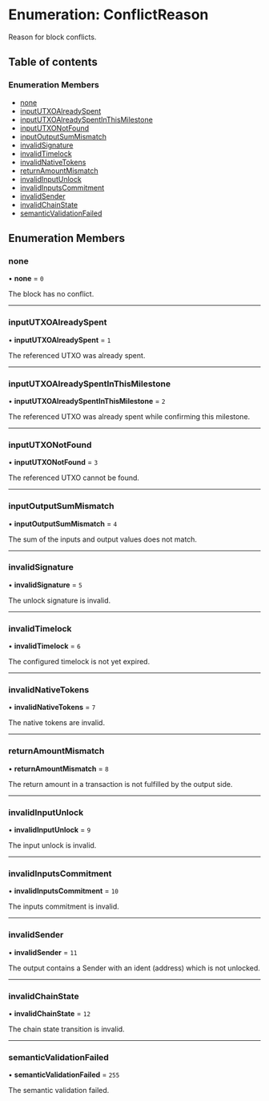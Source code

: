 # Enumeration: ConflictReason

Reason for block conflicts.

## Table of contents

### Enumeration Members

- [none](ConflictReason.md#none)
- [inputUTXOAlreadySpent](ConflictReason.md#inpututxoalreadyspent)
- [inputUTXOAlreadySpentInThisMilestone](ConflictReason.md#inpututxoalreadyspentinthismilestone)
- [inputUTXONotFound](ConflictReason.md#inpututxonotfound)
- [inputOutputSumMismatch](ConflictReason.md#inputoutputsummismatch)
- [invalidSignature](ConflictReason.md#invalidsignature)
- [invalidTimelock](ConflictReason.md#invalidtimelock)
- [invalidNativeTokens](ConflictReason.md#invalidnativetokens)
- [returnAmountMismatch](ConflictReason.md#returnamountmismatch)
- [invalidInputUnlock](ConflictReason.md#invalidinputunlock)
- [invalidInputsCommitment](ConflictReason.md#invalidinputscommitment)
- [invalidSender](ConflictReason.md#invalidsender)
- [invalidChainState](ConflictReason.md#invalidchainstate)
- [semanticValidationFailed](ConflictReason.md#semanticvalidationfailed)

## Enumeration Members

### none

• **none** = ``0``

The block has no conflict.

___

### inputUTXOAlreadySpent

• **inputUTXOAlreadySpent** = ``1``

The referenced UTXO was already spent.

___

### inputUTXOAlreadySpentInThisMilestone

• **inputUTXOAlreadySpentInThisMilestone** = ``2``

The referenced UTXO was already spent while confirming this milestone.

___

### inputUTXONotFound

• **inputUTXONotFound** = ``3``

The referenced UTXO cannot be found.

___

### inputOutputSumMismatch

• **inputOutputSumMismatch** = ``4``

The sum of the inputs and output values does not match.

___

### invalidSignature

• **invalidSignature** = ``5``

The unlock signature is invalid.

___

### invalidTimelock

• **invalidTimelock** = ``6``

The configured timelock is not yet expired.

___

### invalidNativeTokens

• **invalidNativeTokens** = ``7``

The native tokens are invalid.

___

### returnAmountMismatch

• **returnAmountMismatch** = ``8``

The return amount in a transaction is not fulfilled by the output side.

___

### invalidInputUnlock

• **invalidInputUnlock** = ``9``

The input unlock is invalid.

___

### invalidInputsCommitment

• **invalidInputsCommitment** = ``10``

The inputs commitment is invalid.

___

### invalidSender

• **invalidSender** = ``11``

The output contains a Sender with an ident (address) which is not unlocked.

___

### invalidChainState

• **invalidChainState** = ``12``

The chain state transition is invalid.

___

### semanticValidationFailed

• **semanticValidationFailed** = ``255``

The semantic validation failed.
